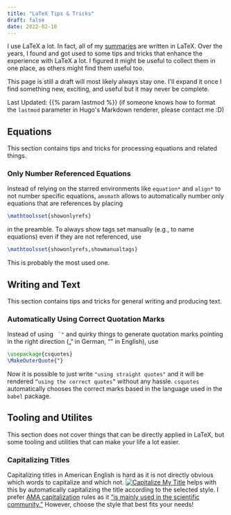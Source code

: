 ```yaml
---
title: "LaTeX Tips & Tricks"
draft: false
date: 2022-02-18
---
```


I use LaTeX a lot.
In fact, all of my [summaries](/summaries) are written in LaTeX.
Over the years, I found and got used to some tips and tricks that enhance the experience with LaTeX a lot.
I figured it might be useful to collect them in one place, as others might find them useful too.

This page is still a draft will most likely always stay one.
I'll expand it once I find something new, exciting, and useful but it may never be complete.

Last Updated: {{% param lastmod %}} (if someone knows how to format the `lastmod` parameter in Hugo's Markdown renderer, please contact me :D)


## Equations
This section contains tips and tricks for processing equations and related things.

### Only Number Referenced Equations
Instead of relying on the starred environments like `equation*` and `align*` to not number specific equations, `amsmath` allows to automatically number only equations that are references by placing
```latex
\mathtoolsset{showonlyrefs}
```
in the preamble. To always show tags set manually (e.g., to name equations) even if they are not referenced, use
```latex
\mathtoolsset{showonlyrefs,showmanualtags}
```
This is probably the most used one.


## Writing and Text
This section contains tips and tricks for general writing and producing text.

### Automatically Using Correct Quotation Marks
Instead of using `` `"`` and quirky things to generate quotation marks pointing in the right direction („“ in German, “” in English), use
```latex
\usepackage{csquotes}
\MakeOuterQuote{"}
```
Now it is possible to just write `"using straight quotes"` and it will be rendered `“using the correct quotes”` without any hassle.
`csquotes` automatically chooses the correct marks based in the language used in the `babel` package.


## Tooling and Utilites
This section does not cover things that can be directly applied in LaTeX, but some tooling and utilities that can make your life a lot easier.

### Capitalizing Titles
Capitalizing titles in American English is hard as it is not directly obvious which words to capitalize and which not.
[![Capitalize My Title](https://capitalizemytitle.com/wp-content/uploads/2020/11/logo-v1.svg)](https://capitalizemytitle.com/style/AMA)
helps with this by automatically capitalizing the title according to the selected style.
I prefer [AMA capitalization](https://capitalizemytitle.com/#capitalizationrules) rules as it [“is mainly used in the scientific community.”](https://capitalizemytitle.com/#capitalizationrules)
However, choose the style that best fits your needs!
